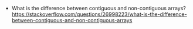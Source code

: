 - What is the difference between contiguous and non-contiguous arrays?<br>
https://stackoverflow.com/questions/26998223/what-is-the-difference-between-contiguous-and-non-contiguous-arrays 
